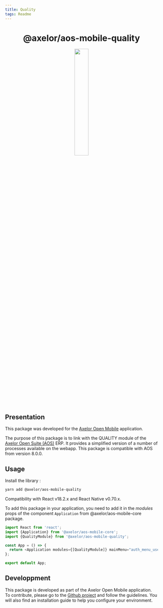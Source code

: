 ```yaml
---
title: Quality
tags: Readme
---
```


<h1 align="center">@axelor/aos-mobile-quality</h1>

<div align="center">
    <img src="https://i.imgur.com/KJAAFlT.png" width="30%"/>
</div>

## Presentation

This package was developed for the [Axelor Open Mobile](https://github.com/axelor/axelor-mobile) application.

The purpose of this package is to link with the QUALITY module of the [Axelor Open Suite (AOS)](https://github.com/axelor/axelor-open-suite) ERP. It provides a simplified version of a number of processes available on the webapp. This package is compatible with AOS from version 8.0.0.

## Usage

Install the library :

```bash
yarn add @axelor/aos-mobile-quality
```

Compatibility with React v18.2.x and React Native v0.70.x.

To add this package in your application, you need to add it in the _modules_ props of the component `Application` from @axelor/aos-mobile-core package.

```javascript
import React from 'react';
import {Application} from '@axelor/aos-mobile-core';
import {QualityModule} from '@axelor/aos-mobile-quality';

const App = () => {
  return <Application modules={[QualityModule]} mainMenu="auth_menu_user" />;
};

export default App;
```

## Developpment

This package is developed as part of the Axelor Open Mobile application. To contribute, please go to the [Github project](https://github.com/axelor/axelor-mobile) and follow the guidelines. You will also find an installation guide to help you configure your environment.
